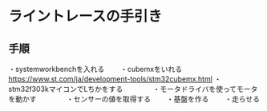 # ライントレースの手引き
## 手順
・systemworkbenchを入れる　　
・cubemxをいれる https://www.st.com/ja/development-tools/stm32cubemx.html
・stm32f303kマイコンでLちかをする　　　　
・モータドライバを使ってモータを動かす　　　　
・センサーの値を取得する　　
・基盤を作る　　
・走らせる　　
